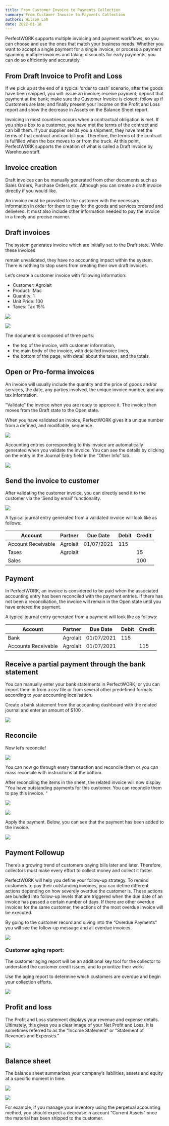```yaml
---
title: From Customer Invoice to Payments Collection
summary: From Customer Invoice to Payments Collection
authors: Wilson Loh
date: 2022-01-18
---
```

PerfectWORK supports multiple invoicing and payment workflows, so you can choose and use the ones that match your business needs. Whether you want to accept a single payment for a single invoice, or process a payment spanning multiple invoices and taking discounts for early payments, you can do so efficiently and accurately.

## From Draft Invoice to Profit and Loss
If we pick up at the end of a typical ‘order to cash’ scenario, after the goods have been shipped, you will: issue an invoice; receive payment; deposit that payment at the bank; make sure the Customer Invoice is closed; follow up if Customers are late; and finally present your Income on the Profit and Loss report and show the decrease in Assets on the Balance Sheet report.

Invoicing in most countries occurs when a contractual obligation is met. If you ship a box to a customer, you have met the terms of the contract and can bill them. If your supplier sends you a shipment, they have met the terms of that contract and can bill you. Therefore, the terms of the contract is fulfilled when the box moves to or from the truck. At this point, PerfectWORK supports the creation of what is called a Draft Invoice by Warehouse staff.

## Invoice creation
Draft invoices can be manually generated from other documents such as Sales Orders, Purchase Orders,etc. Although you can create a draft invoice directly if you would like.

An invoice must be provided to the customer with the necessary information in order for them to pay for the goods and services ordered and delivered. It must also include other information needed to pay the invoice in a timely and precise manner.

## Draft invoices
The system generates invoice which are initially set to the Draft state. While these invoices

remain unvalidated, they have no accounting impact within the system. There is nothing to stop users from creating their own draft invoices.

Let’s create a customer invoice with following information:

- Customer: Agrolait
- Product: iMac
- Quantity: 1
- Unit Price: 100
- Taxes: Tax 15%

![](2022-01-18-17-16-34.png)

![](2022-01-18-17-16-44.png)

The document is composed of three parts:

- the top of the invoice, with customer information,
- the main body of the invoice, with detailed invoice lines,
- the bottom of the page, with detail about the taxes, and the totals.

## Open or Pro-forma invoices
An invoice will usually include the quantity and the price of goods and/or services, the date, any parties involved, the unique invoice number, and any tax information.

“Validate” the invoice when you are ready to approve it. The invoice then moves from the Draft state to the Open state.

When you have validated an invoice, PerfectWORK gives it a unique number from a defined, and modifiable, sequence.

![](2022-01-18-17-17-39.png)

Accounting entries corresponding to this invoice are automatically generated when you validate the invoice. You can see the details by clicking on the entry in the Journal Entry field in the “Other Info” tab.

![](2022-01-18-17-17-56.png)

## Send the invoice to customer
After validating the customer invoice, you can directly send it to the customer via the ‘Send by email’ functionality.

![](2022-01-18-17-18-19.png)

A typical journal entry generated from a validated invoice will look like as follows:

| Account | Partner | Due Date | Debit | Credit |
|---------|---------|----------|-------|--------|
|Account Receivable | Agrolait | 01/07/2021 | 115 | |
|Taxes | Agrolait| | | 15 |
|Sales | | | | 100 |

## Payment
In PerfectWORK, an invoice is considered to be paid when the associated accounting entry has been reconciled with the payment entries. If there has not been a reconciliation, the invoice will remain in the Open state until you have entered the payment.

A typical journal entry generated from a payment will look like as follows:

| Account | Partner | Due Date | Debit | Credit |
|---------|---------|----------|-------|--------|
|Bank | Agrolait | 01/07/2021 | 115 | |
|Accounts Receivable | Agrolait | 01/07/2021 |  | 115 |

## Receive a partial payment through the bank statement
You can manually enter your bank statements in PerfectWORK, or you can import them in from a csv file or from several other predefined formats according to your accounting localisation.

Create a bank statement from the accounting dashboard with the related journal and enter an amount of $100 .

![](2022-01-18-17-22-04.png)

## Reconcile
Now let’s reconcile!

![](2022-01-18-17-22-37.png)

You can now go through every transaction and reconcile them or you can mass reconcile with instructions at the bottom.

After reconciling the items in the sheet, the related invoice will now display “You have outstanding payments for this customer. You can reconcile them to pay this invoice. “

![](2022-01-18-17-23-02.png)

![](2022-01-18-17-23-11.png)

Apply the payment. Below, you can see that the payment has been added to the invoice.

![](2022-01-18-17-23-26.png)

## Payment Followup
There’s a growing trend of customers paying bills later and later. Therefore, collectors must make every effort to collect money and collect it faster.

PerfectWORK will help you define your follow-up strategy. To remind customers to pay their outstanding invoices, you can define different actions depending on how severely overdue the customer is. These actions are bundled into follow-up levels that are triggered when the due date of an invoice has passed a certain number of days. If there are other overdue invoices for the same customer, the actions of the most overdue invoice will be executed.

By going to the customer record and diving into the “Overdue Payments” you will see the follow-up message and all overdue invoices.

![](2022-01-18-17-23-57.png)

### Customer aging report:
The customer aging report will be an additional key tool for the collector to understand the customer credit issues, and to prioritize their work.

Use the aging report to determine which customers are overdue and begin your collection efforts.

![](2022-01-18-17-24-21.png)

## Profit and loss

The Profit and Loss statement displays your revenue and expense details. Ultimately, this gives you a clear image of your Net Profit and Loss. It is sometimes referred to as the “Income Statement” or “Statement of Revenues and Expenses.”

![](2022-01-18-17-24-42.png)

## Balance sheet
The balance sheet summarizes your company’s liabilities, assets and equity at a specific moment in time.

![](2022-01-18-17-25-07.png)

![](2022-01-18-17-25-15.png)

For example, if you manage your inventory using the perpetual accounting method, you should expect a decrease in account “Current Assets” once the material has been shipped to the customer.
